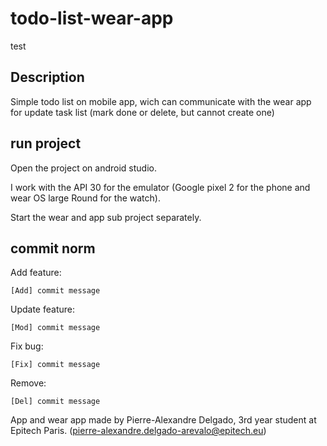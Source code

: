 # todo-list-wear-app
test
## Description

Simple todo list on mobile app, wich can communicate with the wear app for update task list (mark done or delete, but cannot create one)

## run project

Open the project on android studio.

I work with the API 30 for the emulator (Google pixel 2 for the phone and wear OS large Round for the watch).

Start the wear and app sub project separately.

## commit norm

Add feature:
```
[Add] commit message
```
Update feature:
```
[Mod] commit message
```
Fix bug:
```
[Fix] commit message
```
Remove:
```
[Del] commit message
```

App and wear app made by Pierre-Alexandre Delgado, 3rd year student at Epitech Paris. (pierre-alexandre.delgado-arevalo@epitech.eu)

